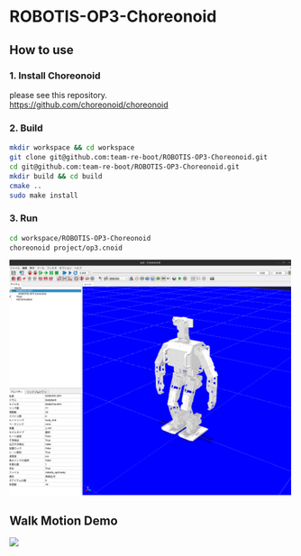 # ROBOTIS-OP3-Choreonoid

## How to use

### 1. Install Choreonoid
please see this repository.  
https://github.com/choreonoid/choreonoid

### 2. Build
```bash
mkdir workspace && cd workspace
git clone git@github.com:team-re-boot/ROBOTIS-OP3-Choreonoid.git
cd git@github.com:team-re-boot/ROBOTIS-OP3-Choreonoid.git
mkdir build && cd build
cmake ..
sudo make install
```
### 3. Run
```bash
cd workspace/ROBOTIS-OP3-Choreonoid
choreonoid project/op3.cnoid
```
<div align="left">
<img src="img/op3.png" width="500">
</div>

## Walk Motion Demo

[![](https://img.youtube.com/vi/zbbqpCDPhYY/0.jpg)](https://www.youtube.com/watch?v=zbbqpCDPhYY)